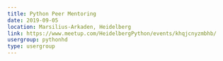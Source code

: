 ```yaml
---
title: Python Peer Mentoring
date: 2019-09-05
location: Marsilius-Arkaden, Heidelberg
link: https://www.meetup.com/HeidelbergPython/events/khqjcnyzmbhb/
usergroup: pythonhd
type: usergroup
---
```

